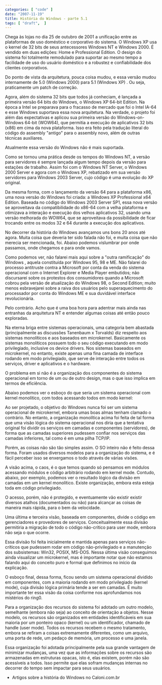 ```yaml
---
categories: [ "code" ]
date: "2007-11-19"
title: História do Windows - parte 5.1
tags: [ "draft",  ]
---
```

Chega às lojas no dia 25 de outubro de 2001 a unificação entre as plataformas de uso doméstico e corporativo do sistema. O Windows XP usa o kernel de 32 bits de seus antecessores Windows NT e Windows 2000. É vendido em duas edições: Home e Professional Edition. O design do sistema foi totalmente remodulado para suportar ao mesmo tempo a facilidade de uso do usuário doméstico e a robustez e confiabilidade dos clientes corporativos.


Do ponto de vista da arquitetura, pouca coisa mudou, e essa versão mudou internamente de 5.0 (Windows 2000) para 5.1 (Windows XP) . Ou seja, praticamente um patch de correção.

Agora, além do sistema 32 bits que todos já conheciam, é lançada a primeira versão 64 bits do Windows, o Windows XP 64-bit Edition. Na época a Intel se preparava para o fracasso de mercado que foi o Intel IA-64 e esse Windows suportava essa nova arquitetura. Na verdade, o projeto foi além das expectativas e aplicou sua primeira versão do Windows-on-Windows 64-bit (WOW64), que permitia a execução de aplicativos 32 bits (x86) em cima da nova plataforma. Isso era feito pela tradução literal do código do assembly "antigo" para o assembly novo, além de outras técnicas auxiliares.

Atualmente essa versão do Windows não é mais suportada.

Como se tornou uma prática desde os tempos do Windows NT, a versão para servidores é sempre lançada algum tempo depois da versão para estações de trabalho. Assim foi com o Windows NT Server, o Windows 2000 Server e agora com o Windows XP, rebatizado em sua versão servidores para Windows 2003 Server, cujo código é uma evolução do XP original.

Da mesma forma, com o lançamento da versão 64 para a plataforma x86, uma nova versão do Windows foi criada: a Windows XP Professional x64 Edition. Baseada no código do Windows 2003 Server SP1, essa nova versão se aproveitava da compatibilidade do x86-64 com a velha plataforma e otimizava a interação e execução dos velhos aplicativos 32, usando uma versão melhorada do WOW64, que se aproveitava da possibilidade de ficar trocando entre os modos 32 e 64 durante a execução dos aplicativos.


No decorrer da história do Windows avançamos uns bons 20 anos até agora. Muita coisa que deveria ter sido falada não foi, e muita coisa que não merecia ser mencionada, foi. Abaixo podemos vislumbrar por onde passamos, onde chegamos e para onde vamos.


Como podemos ver, não falarei mais aqui sobre a "outra ramificação" do Windows , aquela constituída por Windows 95, 98 e ME. Não falarei do processo antitruste contra a Microsoft por conta da venda do sistema operacional com o Internet Explorer e Media Player embutidos; não discursarei sobre os protestos dos consumidores quando a Microsoft cobrou pela versão de atualização do Windows 98, o Second Edition; muito menos esbravejarei sobre a raiva dos usuários pelo superaquecimento do processador por conta do Windows ME e sua duvidável interface revolucionária.

Pelo contrário. Acho que é uma boa hora para adentrar mais ainda nas entranhas da arquitetura NT e entender algumas coisas até então pouco exploradas.


Na eterna briga entre sistemas operacionais, uma categoria bem abastada (principalmente as discussões Tanenbaum x Torvalds) diz respeito aos sistemas monolíticos e aos baseados em microkernel. Basicamente os sistemas monolíticos possuem todo o seu código executando em modo privilegiado, inclusive os device drivers. Nos sistemas baseados em microkernel, no entanto, existe apenas uma fina camada de interface rodando em modo privilegiado, que serve de interação entre todos os serviços, driver e aplicativos e o hardware.

O problema em si não é a organização dos componentes do sistema operacional em torno de um ou de outro design, mas o que isso implica em termos de eficiência.


Abaixo podemos ver o esboço do que seria um sistema operacional com kernel monolítico, com todos acessando todos em modo kernel:


Ao ser projetado, o objetivo do Windows nunca foi ser um sistema operacional de microkernel, embora umas boas almas tenham clamado o contrário. No entanto, a organização monolítica acima foi feita de tal forma que uma visão lógica do sistema operacional nos diria que a tentativa original foi dividir os serviços em camadas e componentes (servidores), de forma que as camadas superiores pudessem confiar nos serviços das camadas inferiores, tal como é em uma pilha TCP/IP.

Porém, as coisas não são tão simples assim. O SO inteiro não é feito dessa forma. Foram usados diversos modelos para a organização do sistema, e é fácil perceber isso se enxergamos o todo através de várias visões.

A visão acima, o caos, é o que temos quando só pensamos em módulos acessando módulos e código arbitrário rodando em kernel mode. Contudo, abaixo, por exemplo, podemos ver o resultado lógico da divisão em camadas em um kernel monolítico. Existe organização, embora esta esteja toda em código privilegiado.

O acesso, porém, não é protegido, e eventuamente vão existir existir diversos atalhos (documentados ou não) para alcançar as coisas de maneira mais rápida, para o bem da velocidade.


Uma última e terceira visão, baseada em componentes, divide o código em gerenciadores e provedores de serviços. Conceitualmente  essa divisão permitiria a migração de todo o código não-crítico para user mode, embora não seja o que ocorre.

Essa divisão foi feita inicialmente e mantida apenas para serviços não-críticos que pudessem rodar em código não-privilegiado e a manutenção dos subsistemas: Win32, POSIX, MS-DOS. Nessa última visão conseguimos ainda visualizar um microkernel, mas é importante notar que não estamos falando aqui do conceito puro e formal que definimos no início da explicação.


O esboço final, dessa forma, ficou sendo um sistema operacional dividido em componentes, com a maioria rodando em modo privilegiado (kernel mode), cuja divisão lógica primária tende a ser em camadas. É muito importante ter essa visão da coisa conforme nos aprofundamos nos mistérios do ring0.


Para a organização dos recursos do sistema foi adotado um outro modelo, semelhante (embora não seja) ao conceito de orientação a objetos. Nesse modelo, os recursos são organizados em entidades identificáveis em sua maioria por um ponteiro opaco (kernel) ou um identificador, chamado de handle (user mode). Todos os recursos recebem o mesmo tratamento, embora se refiram a coisas extremamente diferentes, como um arquivo, uma porta de rede, um pedaço de memória, um processo e uma janela.

Essa organização foi adotada principalmente pela sua grande vantagem de minimizar mudanças, uma vez que as informações sobre os recursos são armazenadas em estruturas opacas, isto é, elas existem, porém não são acessíveis a todos. Isso permite que elas sofram mudanças internas no decorrer do tempo sem impactar para seus usuários.


	
  * Artigos sobre a história do Windows no Caloni.com.br

